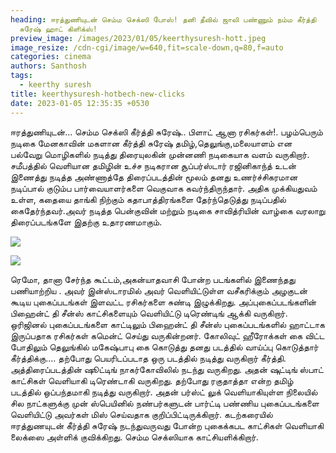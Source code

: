 ```yaml
---
heading: ஈரத்துணியுடன் செம்ம செக்ஸி போஸ்! தனி தீவில் ஜாலி பண்ணும் நம்ம கீர்த்தி
  சுரேஷ் ஹாட் கிளிக்ஸ்!
preview_image: /images/2023/01/05/keerthysuresh-hott.jpeg
image_resize: /cdn-cgi/image/w=640,fit=scale-down,q=80,f=auto
categories: cinema
authors: Santhosh
tags:
  - keerthy suresh
title: keerthysuresh-hotbech-new-clicks
date: 2023-01-05 12:35:35 +0530
---
```

ஈரத்துணியுடன்... செம்ம செக்ஸி கீர்த்தி சுரேஷ்.. பிளாட் ஆனா ரசிகர்கள்!.
பழம்பெரும் நடிகை மேனகாவின் மகளான கீர்த்தி சுரேஷ் தமிழ்,தெலுங்கு,மலையாளம் என பல்வேறு மொழிகளில் நடித்து திரையுலகின் முன்னணி நடிகையாக வளம் வருகிறார். சமீபத்தில் வெளியான தமிழின் உச்ச நடிகரான சூப்பர்ஸ்டார் ரஜினிகாந்த் உடன் இணைத்து நடித்த அண்ணாத்தே திரைப்படத்தின் மூலம் தனது உணர்ச்சிகரமான நடிப்பால் குடும்ப பார்வையாளர்களை வெகுவாக கவர்ந்திருந்தார். அதிக முக்கியதுவம் உள்ள, கதையை தாங்கி நிற்கும் கதாபாத்திரங்களை தேர்ந்தெடுத்து நடிப்பதில் கைதேர்ந்தவர்.அவர் நடித்த பென்குவின் மற்றும்  நடிகை சாவித்ரியின் வாழ்கை வரலாறு திரைப்படங்களே இதற்கு  உதாரணமாகும்.


![](/images/2023/01/05/keerthysuresh-hotbech-new-clicks.jpeg)

![](/images/2023/01/05/keerthysuresh-hotbech-new-clicks2.jpeg)

ரெமோ, தானா சேர்ந்த கூட்டம்,அகன்யாதவாசி போன்ற படங்களில் இணைந்தது பணியாற்றிய  . அவர் இன்ஸ்டாரமில் அவர் வெளியிட்டுள்ள வசீகரிக்கும் அழகுடன் கூடிய புகைப்படங்கள் இளவட்ட  ரசிகர்களை  சுண்டி இழுக்கிறது. அப்புகைப்படங்களின் பிஹைன்ட் தி சீன்ஸ் காட்சிகளையும் வெளியிட்டு டிரெண்டிங் ஆக்கி வருகிறார்.‌ ஒரிஜினல் புகைப்படங்களை காட்டிலும் பிஹைன்ட் தி சீன்ஸ் புகைப்படங்களில் ஹாட்டாக இருப்பதாக ரசிகர்கள் கமென்ட் செய்து வருகின்றனர்.
கோலிவுட் ஹீரோக்கள் கை விட்ட போதிலும் தெலுங்கில் மகேஷ்பாபு கை கொடுத்து தனது படத்தில் வாய்ப்பு கொடுத்தார் கீர்த்திக்கு.... தற்போது பெயரிடப்படாத ஒரு படத்தில் நடித்து வருகிறார் கீர்த்தி. அத்திரைப்படத்தின் ஷூட்டிங் நாகர்கோவிலில் நடந்து வருகிறது. அதன் ஷுட்டிங் ஸ்பாட் காட்சிகள் வெளியாகி டிரெண்டாகி வருகிறது.
தற்போது ரகுதாத்தா என்ற தமிழ் படத்தில் ஒப்பந்தமாகி நடித்து வருகிறார். அதன் பர்ஸ்ட் லுக் வெளியாகியுள்ள நிலையில் சில நாட்களுக்கு முன் ஸ்பெயினில் நண்பர்களுடன் பார்ட்டி பண்ணிய புகைப்படங்களை வெளியிட்டு அவர்கள் மிஸ் செய்வதாக குறிப்பிட்டிருக்கிறார். 
கடற்கரையில் ஈரத்துணயுடன் கீர்த்தி சுரேஷ் நடந்துவருவது போன்ற புகைக்கபட காட்சிகள் வெளியாகி லைக்ஸை அள்ளிக் குவிக்கிறது. செம்ம செக்ஸியாக காட்சியளிக்கிறார்.